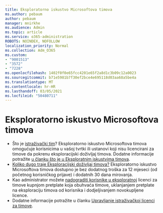 ```yaml
---
title: Eksploratorno iskustvo Microsoftova timova
ms.author: pebaum
author: pebaum
manager: mnirkhe
ms.audience: Admin
ms.topic: article
ms.service: o365-administration
ROBOTS: NOINDEX, NOFOLLOW
localization_priority: Normal
ms.collection: Adm_O365
ms.custom:
- "9001513"
- "3572"
- "7228"
ms.openlocfilehash: 1402f0f0e65fcc4201e65f2a8d1c3b09c12a0023
ms.sourcegitcommit: b71e5981b7f30ef2bce4e695118d03aa68a5be4a
ms.translationtype: MT
ms.contentlocale: hr-HR
ms.lasthandoff: 03/05/2021
ms.locfileid: "50480711"
---
```

# <a name="microsoft-teams-exploratory-experience"></a>Eksploratorno iskustvo Microsoftova timova

- Što je [istraživački tim](https://docs.microsoft.com/microsoftteams/teams-exploratory)? Eksploratorno iskustvo Microsoftova timova omogućuje korisnicima u vašoj tvrtki ili ustanovi koji nisu licencirani za timove da pokrenu eksploracijski doživljaj timova. Dodatne informacije potražite [u članku što je u Eksploratnim iskustvima timova](https://docs.microsoft.com/microsoftteams/teams-exploratory#whats-in-the-teams-exploratory-experience).
- [Koliko dugo traje Eksploracijski doživljaj timova?](https://docs.microsoft.com/microsoftteams/teams-exploratory#how-long-does-the-teams-exploratory-experience-last) Eksploratorno iskustvo Microsoftova timova dostupno je bez dodatnog troška za 12 mjeseci (od početnog korisničkog prijave) i dodatnih 30 dana mirovanja.
- Kao administrator možete [nadograditi korisnike u eksploratnoj](https://docs.microsoft.com/microsoftteams/teams-exploratory#upgrade-users-from-the-teams-exploratory-license) licenci za timove kupnjom pretplate koja obuhvaća timove, uklanjanjem pretplate na eksploraciju timova od korisnika i dodjeljivanjem novokupljene licence.
- Dodatne informacije potražite u članku [Upravljanje istraživačkoj licenci za timove](https://docs.microsoft.com/microsoftteams/teams-exploratory).
